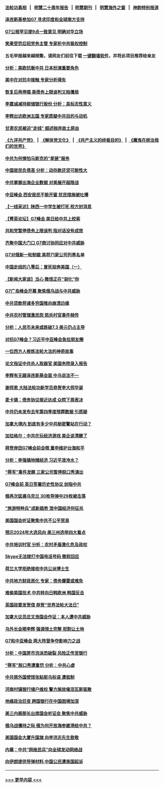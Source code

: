 #### [法轮功真相](https://github.com/gfw-breaker/truth/blob/master/README.md?t=0) &nbsp;&nbsp;|&nbsp;&nbsp; [明慧二十周年报告](https://github.com/gfw-breaker/mh-reports/blob/master/README.md?t=0) &nbsp;&nbsp;|&nbsp;&nbsp;[明慧期刊](https://github.com/gfw-breaker/mh-qikan) &nbsp;&nbsp;|&nbsp;&nbsp; [明慧海外之窗](https://github.com/gfw-breaker/mh-news/blob/master/README.md?t=0) &nbsp;&nbsp;|&nbsp;&nbsp; [神韵特别报道](https://github.com/gfw-breaker/mh-news/blob/master/shenyun.md?t=0)
#### [泽连斯基参加G7 寻求印度和全球南方支持](../pages/nf4514/n14001006.md?t=05210643) 
#### [G7公报罕见提9点一致意见 明确对华立场](../pages/nf4514/n14000957.md?t=05210643) 
#### [笑果受罚后招党务主管 专家析中共极权控制](../pages/nf4514/n14000652.md?t=05210643) 
#### 五毛举报越来越频繁，请网友们前往下载 [一键翻墙软件](https://github.com/gfw-breaker/ssr-accounts)，并将此项目推荐给亲友
#### [分析：美欧抗衡中共 日本扮演重要角色](../pages/nf4514/n14000437.md?t=05210643) 
#### [美中在对抗中接触 专家分析得失](../pages/nf4514/n13999972.md?t=05210643) 
#### [恢复后再停摆 美债务上限谈判又陷僵局](../pages/nf4514/n14000582.md?t=05210643) 
#### [李嘉诚减持邮储银行股份 分析：具标志性意义](../pages/nf4514/n14000620.md?t=05210643) 
#### [李辉出访欧洲五国 专家质疑中共目的与动机](../pages/nf4514/n14000573.md?t=05210643) 
#### [甘肃农民被迫“走线” 细述抛弃故土原由](../pages/nf4514/n14000513.md?t=05210643) 
#### [《九评共产党》](https://github.com/begood0513/9ping.md/blob/master/README.md) &nbsp;|&nbsp; [《解体党文化》](../../../../jtdwh.md/blob/master/README.md)  &nbsp;|&nbsp; [《共产主义的终极目的》](../../../../gczydzjmd.md/blob/master/README.md) &nbsp;|&nbsp; [《魔鬼在统治我们的世界》](../../../../mgztzwmdsj.md/blob/master/README.md) 
#### [中共为何惧怕马斯克的“星链”服务](../pages/nf4514/n14000539.md?t=05210643) 
#### [中国居民负债高 分析：动存款还贷可能性大](../pages/nf4514/n14000503.md?t=05210643) 
#### [中共掌握出海企业数据 对美展开超限战](../pages/nf4514/n14000185.md?t=05210643) 
#### [中亚峰会 西安居民不能开窗 扰民措施被吐槽](../pages/nf4514/n14000452.md?t=05210643) 
#### [【一线采访】陕西一中学生被打死 校方封消息](../pages/nf4514/n14000472.md?t=05210643) 
#### [【菁英论坛】G7峰会 美日给中共上绞索](../pages/nf4514/n14000458.md?t=05210643) 
#### [共和党暂停债务上限谈判 指对话没有成效](../pages/nf4514/n14000470.md?t=05210643) 
#### [齐聚中国大门口 G7商讨协同应对中共威胁](../pages/nf4514/n14000467.md?t=05210643) 
#### [G7对俄新一轮制裁 美将71家公司列黑名单](../pages/nf4514/n14000431.md?t=05210643) 
#### [中国走线的八零后：冒死投奔美国（一）](../pages/nf4514/n14000184.md?t=05210643) 
#### [【新闻大家谈】当心 微信正在“驯化”你](../pages/nf4514/n14000366.md?t=05210643) 
#### [G7广岛峰会开幕 聚焦俄乌战与中共威胁](../pages/nf4514/n14000135.md?t=05210643) 
#### [中共贷款将诸多穷国推向崩溃边缘](../pages/nf4514/n13999828.md?t=05210643) 
#### [中共农村管理激民怨 怒杀村官事件频传](../pages/nf4514/n13999858.md?t=05210643) 
#### [分析：人民币未来或跌破7.3 美元仍占主导](../pages/nf4514/n13999825.md?t=05210643) 
#### [对抗G7峰会？习近平中亚峰会急拉朋友圈](../pages/nf4514/n13998969.md?t=05210643) 
#### [一位西方人修炼法轮大法的神奇故事](../pages/nf4514/n13999907.md?t=05210643) 
#### [论文指证中共杀人取器官 美国务院录入报告](../pages/nf4514/n13999890.md?t=05210643) 
#### [李辉有无跟泽连斯基会面 中乌说法不一](../pages/nf4514/n13999810.md?t=05210643) 
#### [谢师恩 大陆法轮功新学员恭贺李大师华诞](../pages/nf4514/n13999582.md?t=05210643) 
#### [麦卡锡：债务协议接近达成 众院下周表决](../pages/nf4514/n13999833.md?t=05210643) 
#### [中共仍未发布去年第四季度殡葬数据 引质疑](../pages/nf4514/n13999583.md?t=05210643) 
#### [加拿大境内 到底有多少中共秘密警站在行动？](../pages/nf4514/n13999211.md?t=05210643) 
#### [加拉格尔：中共在玩经济游戏 美企该清醒了](../pages/nf4514/n13999689.md?t=05210643) 
#### [拜登岸田G7峰会前会晤 重申维护台海和平](../pages/nf4514/n13999686.md?t=05210643) 
#### [分析：李强搞地摊经济 习近平泼冷水？](../pages/nf4514/n13999277.md?t=05210643) 
#### [“辱军”事件发酵 三家公司暂停脱口秀演出](../pages/nf4514/n13999593.md?t=05210643) 
#### [G7峰会前 英日签署历史性协议 剑指中共](../pages/nf4514/n13999574.md?t=05210643) 
#### [俄再次猛袭乌克兰 30枚导弹中29枚被击落](../pages/nf4514/n13999534.md?t=05210643) 
#### [“旅游特种兵”成新趋势 泄中国经济何征兆](../pages/nf4514/n13999308.md?t=05210643) 
#### [美国国会听证聚焦中共不公平贸易](../pages/nf4514/n13999121.md?t=05210643) 
#### [预示2024年大选风向 美三州选举四大看点](../pages/nf4514/n13999110.md?t=05210643) 
#### [中共培训村官 分析：农村矛盾激化危及政权](../pages/nf4514/n13999293.md?t=05210643) 
#### [Skype无法拨打中国电话号码 微软回应](../pages/nf4514/n13999239.md?t=05210643) 
#### [荷兰大学拒绝接收中共公派博士生](../pages/nf4514/n13999064.md?t=05210643) 
#### [中共地方财政恶化 专家：债务爆雷或难免](../pages/nf4514/n13999142.md?t=05210643) 
#### [难偷美国技术 中共转向日韩欧洲 韩国反击](../pages/nf4514/n13999113.md?t=05210643) 
#### [英国政要发贺信 恭贺“世界法轮大法日”](../pages/nf4514/n13998439.md?t=05210643) 
#### [加拿大议员庄文浩国会作证：本人遭中共威胁](../pages/nf4514/n13998544.md?t=05210643) 
#### [乌外长会晤李辉 强调领土完整 拒割让土地](../pages/nf4514/n13999046.md?t=05210643) 
#### [G7和中亚峰会 两大阵营争夺影响力之战](../pages/nf4514/n13999040.md?t=05210643) 
#### [分析：中国房市泡沫恐破裂 风险正传至银行](../pages/nf4514/n13999062.md?t=05210643) 
#### [“辱军”脱口秀遭重罚 分析：中共心虚](../pages/nf4514/n13998728.md?t=05210643) 
#### [中共禁外国使馆张贴挺乌标语 遭抵制](../pages/nf4514/n13998907.md?t=05210643) 
#### [河南村镇银行储户维权 警方施放催泪瓦斯驱散](../pages/nf4514/n13998750.md?t=05210643) 
#### [地缘政治巨变 跨国银行在中国困境加深](../pages/nf4514/n13998642.md?t=05210643) 
#### [美三内阁部长出席国会听证会 聚焦中共威胁](../pages/nf4514/n13998498.md?t=05210643) 
#### [俄乌战僵持之际 俄为何开放海参崴港给中共？](../pages/nf4514/n13998109.md?t=05210643) 
#### [美国国会大厦升国旗 向李洪志先生致敬](../pages/nf4514/n13998496.md?t=05210643) 
#### [内幕：中共“网络民兵”向全球发动网络战](../pages/nf4514/n13997555.md?t=05210643) 
#### [向伊朗提供导弹材料 中国公民遭美国起诉](../pages/nf4514/n13998328.md?t=05210643) 

----
#### [ >>> 更早内容 <<< ](../indexes/nf4514-earlier.md)
